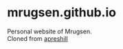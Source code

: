 # mrugsen.github.io
Personal website of Mrugsen.  
Cloned from [apreshill](https://github.com/rbind/apreshill/)
